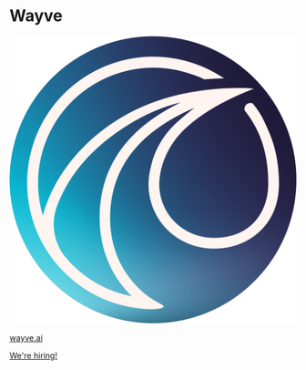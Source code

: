 # Wayve

![Wayve Logo](../assets/logo.png)

[wayve.ai](https://wayve.ai)

[We're hiring!](https://wayve.ai/careers/join-us/)
